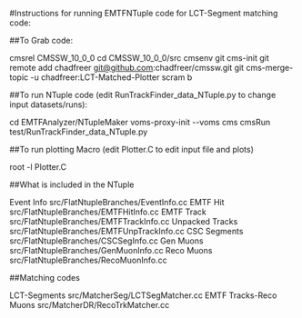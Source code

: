 #Instructions for running EMTFNTuple code for LCT-Segment matching code:

##To Grab code:

cmsrel CMSSW_10_0_0
cd CMSSW_10_0_0/src
cmsenv
git cms-init
git remote add chadfreer git@github.com:chadfreer/cmssw.git
git cms-merge-topic -u chadfreer:LCT-Matched-Plotter
scram b

##To run NTuple code (edit RunTrackFinder_data_NTuple.py to change input datasets/runs):

cd EMTFAnalyzer/NTupleMaker
voms-proxy-init --voms cms
cmsRun test/RunTrackFinder_data_NTuple.py

##To run plotting Macro (edit Plotter.C to edit input file and plots)

root -l Plotter.C

##What is included in the NTuple

Event Info		src/FlatNtupleBranches/EventInfo.cc
EMTF Hit		src/FlatNtupleBranches/EMTFHitInfo.cc
EMTF Track		src/FlatNtupleBranches/EMTFTrackInfo.cc
Unpacked Tracks		src/FlatNtupleBranches/EMTFUnpTrackInfo.cc
CSC Segments		src/FlatNtupleBranches/CSCSegInfo.cc
Gen Muons		src/FlatNtupleBranches/GenMuonInfo.cc
Reco Muons		src/FlatNtupleBranches/RecoMuonInfo.cc

##Matching codes

LCT-Segments		src/MatcherSeg/LCTSegMatcher.cc
EMTF Tracks-Reco Muons	src/MatcherDR/RecoTrkMatcher.cc
